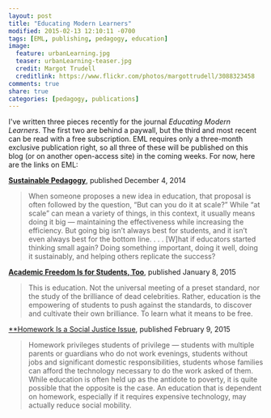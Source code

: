 ```yaml
---
layout: post
title: "Educating Modern Learners"
modified: 2015-02-13 12:10:11 -0700
tags: [EML, publishing, pedagogy, education]
image:
  feature: urbanLearning.jpg
  teaser: urbanLearning-teaser.jpg
  credit: Margot Trudell
  creditlink: https://www.flickr.com/photos/margottrudell/3088323458
comments: true
share: true
categories: [pedagogy, publications]
---
```


I've written three pieces recently for the journal *Educating Modern Learners*. The first two are behind a paywall, but the third and most recent can be read with a free subscription. EML requires only a three-month exclusive publication right, so all three of these will be published on this blog (or on another open-access site) in the coming weeks. For now, here are the links on EML:

[**Sustainable Pedagogy**](http://modernlearners.com/sustainable-pedagogy/), published December 4, 2014

> When someone proposes a new idea in education, that proposal is often followed by the question, “But can you do it at scale?” While “at scale” can mean a variety of things, in this context, it usually means doing it big — maintaining the effectiveness while increasing the efficiency. But going big isn’t always best for students, and it isn’t even always best for the bottom line. . . . [W]hat if educators started thinking small again? Doing something important, doing it well, doing it sustainably, and helping others replicate the success?

[**Academic Freedom Is for Students, Too**](http://modernlearners.com/academic-freedom-is-for-students-too/), published January 8, 2015

> This is education. Not the universal meeting of a preset standard, nor the study of the brilliance of dead celebrities. Rather, education is the empowering of students to push against the standards, to discover and cultivate their own brilliance. To learn what it means to be free.

[**Homework Is a Social Justice Issue](http://modernlearners.com/homework-is-a-social-justice-issue/), published February 9, 2015

> Homework privileges students of privilege — students with multiple parents or guardians who do not work evenings, students without jobs and significant domestic responsibilities, students whose families can afford the technology necessary to do the work asked of them. While education is often held up as the antidote to poverty, it is quite possible that the opposite is the case. An education that is dependent on homework, especially if it requires expensive technology, may actually reduce social mobility.
